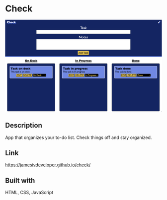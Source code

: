 # Check

<img src="assets/images/check-landing-page.png" alt="image of the app landing page" />

## Description

App that organizes your to-do list. Check things off and stay organized.

## Link

https://jamesivdeveloper.github.io/check/

## Built with

HTML, CSS, JavaScript
